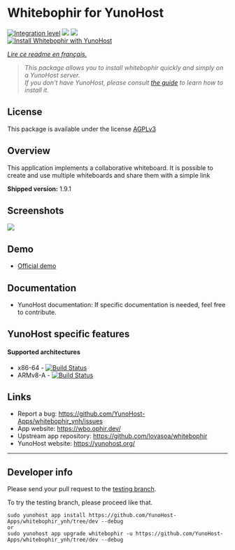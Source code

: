 # Whitebophir for YunoHost

[![Integration level](https://dash.yunohost.org/integration/whitebophir.svg)](https://dash.yunohost.org/appci/app/whitebophir) ![](https://ci-apps.yunohost.org/ci/badges/whitebophir.status.svg) ![](https://ci-apps.yunohost.org/ci/badges/whitebophir.maintain.svg)  
[![Install Whitebophir with YunoHost](https://install-app.yunohost.org/install-with-yunohost.svg)](https://install-app.yunohost.org/?app=whitebophir)

*[Lire ce readme en français.](./README_fr.md)*

> *This package allows you to install whitebophir quickly and simply on a YunoHost server.  
If you don't have YunoHost, please consult [the guide](https://yunohost.org/#/install) to learn how to install it.*

## License

This package is available under the license [AGPLv3](https://www.gnu.org/licenses/agpl-3.0.html)

## Overview
This application implements a collaborative whiteboard. It is possible to create and use multiple whiteboards and share them with a simple link

**Shipped version:** 1.9.1

## Screenshots

![](https://user-images.githubusercontent.com/552629/59885574-06e02b80-93bc-11e9-9150-0670a1c5d4f3.png)

## Demo

* [Official demo](wbo.ophir.dev)

## Documentation

 * YunoHost documentation: If specific documentation is needed, feel free to contribute.

## YunoHost specific features
#### Supported architectures

* x86-64 - [![Build Status](https://ci-apps.yunohost.org/ci/logs/whitebophir%20%28Apps%29.svg)](https://ci-apps.yunohost.org/ci/apps/whitebophir/)
* ARMv8-A - [![Build Status](https://ci-apps-arm.yunohost.org/ci/logs/whitebophir%20%28Apps%29.svg)](https://ci-apps-arm.yunohost.org/ci/apps/whitebophir/)

## Links

 * Report a bug: https://github.com/YunoHost-Apps/whitebophir_ynh/issues
 * App website: https://wbo.ophir.dev/
 * Upstream app repository: https://github.com/lovasoa/whitebophir
 * YunoHost website: https://yunohost.org/

---

## Developer info

Please send your pull request to the [testing branch](https://github.com/YunoHost-Apps/whitebophir_ynh/tree/dev).

To try the testing branch, please proceed like that.
```
sudo yunohost app install https://github.com/YunoHost-Apps/whitebophir_ynh/tree/dev --debug
or
sudo yunohost app upgrade whitebophir -u https://github.com/YunoHost-Apps/whitebophir_ynh/tree/dev --debug
```
